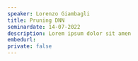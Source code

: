```yaml
---
speaker: Lorenzo Giambagli
title: Pruning DNN
seminardate: 14-07-2022
description: Lorem ipsum dolor sit amen
embedurl: 
private: false
---
```

